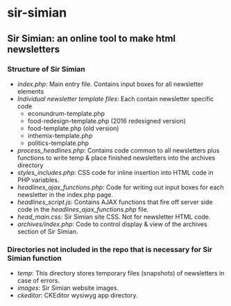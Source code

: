 # sir-simian
## Sir Simian: an online tool to make html newsletters
### Structure of Sir Simian
* *index.php*: Main entry file. Contains input boxes for all newsletter elements
* *Individual newsletter template files*: Each contain newsletter specific code
	* econundrum-template.php
	* food-redesign-template.php (2016 redesigned version)
	* food-template.php (old version)
	* inthemix-template.php
	* politics-template.php
* *process_headlines.php*: Contains code common to all newsletters plus functions to write temp & place finished newsletters into the archives directory
* *styles_includes.php*: CSS code for inline insertion into HTML code in PHP variables.
* *headlines_ajax_functions.php*: Code for writing out input boxes for each newsletter in the index.php page.
* *headlines_script.js*: Contains AJAX functions that fire off server side code in the *headlines_ajax_functions.php* file.
* *head_main.css*: Sir Simian site CSS. Not for newsletter HTML code.
* *archives/index.php*: Code to control display & view of the archives section of Sir Simian.

### Directories not included in the repo that is necessary for Sir Simian function
* *temp*: This directory stores temporary files (snapshots) of newsletters in case of errors.
* *images*: Sir Simian website images.
* *ckeditor*: CKEditor wysiwyg app directory.